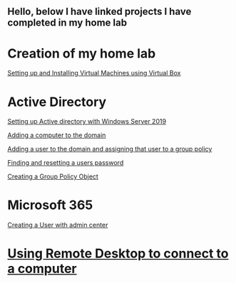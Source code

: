## Hello, below I have linked projects I have completed in my home lab

<h1>Creation of my home lab</h1>

<a href="https://github.com/Jtalbert15/Installing-Virtual-Machine-and-Windows-ISO-s">Setting up and Installing Virtual Machines using Virtual Box </a> 

<h1>Active Directory</h1>

<a href="https://github.com/Jtalbert15/Setting-up-Active-Directory-on-our-Windows-Server-2019">Setting up Active directory with Windows Server 2019 </a>

<a href="https://github.com/Jtalbert15/Adding-A-computer-to-our-domain">Adding a computer to the domain</a> 

<a href="https://github.com/Jtalbert15/Creating-a-user-and-adding-them-to-a-group-policy">Adding a user to the domain and assigning that user to a group policy</a>

<a href="https://github.com/Jtalbert15/Resetting-a-password-using-Active-Directory/blob/main/README.md">Finding and resetting a users password </a>

<a href="https://github.com/Jtalbert15/Creating-a-group-policy">Creating a Group Policy Object</a>

<h1>Microsoft 365</h1>
<a href="https://github.com/Jtalbert15/Creating-a-user-in-Microsoft-365/blob/main/README.md">Creating a User with admin center</a>

<h1><a href="https://github.com/Jtalbert15/Remote-accessing-a-domain-users-computer/blob/main/README.md">Using Remote Desktop to connect to a computer</a></h1>










